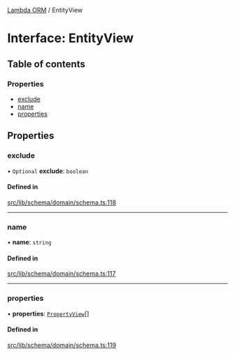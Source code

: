 [Lambda ORM](../README.md) / EntityView

# Interface: EntityView

## Table of contents

### Properties

- [exclude](EntityView.md#exclude)
- [name](EntityView.md#name)
- [properties](EntityView.md#properties)

## Properties

### exclude

• `Optional` **exclude**: `boolean`

#### Defined in

[src/lib/schema/domain/schema.ts:118](https://github.com/FlavioLionelRita/lambdaorm/blob/b6e694ea/src/lib/schema/domain/schema.ts#L118)

___

### name

• **name**: `string`

#### Defined in

[src/lib/schema/domain/schema.ts:117](https://github.com/FlavioLionelRita/lambdaorm/blob/b6e694ea/src/lib/schema/domain/schema.ts#L117)

___

### properties

• **properties**: [`PropertyView`](PropertyView.md)[]

#### Defined in

[src/lib/schema/domain/schema.ts:119](https://github.com/FlavioLionelRita/lambdaorm/blob/b6e694ea/src/lib/schema/domain/schema.ts#L119)
